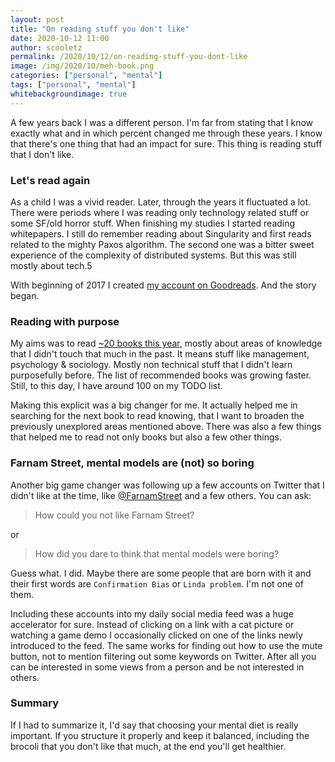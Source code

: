 ```yaml
---
layout: post
title: "On reading stuff you don't like"
date: 2020-10-12 11:00
author: scooletz
permalink: /2020/10/12/on-reading-stuff-you-dont-like
image: /img/2020/10/meh-book.png
categories: ["personal", "mental"]
tags: ["personal", "mental"]
whitebackgroundimage: true
---
```


A few years back I was a different person. I'm far from stating that I know exactly what and in which percent changed me through these years. I know that there's one thing that had an impact for sure. This thing is reading stuff that I don't like.

### Let's read again

As a child I was a vivid reader. Later, through the years it fluctuated a lot. There were periods where I was reading only technology related stuff or some SF/old horror stuff. When finishing my studies I started reading whitepapers. I still do remember reading about Singularity and first reads related to the mighty Paxos algorithm. The second one was a bitter sweet experience of the complexity of distributed systems. But this was still mostly about tech.5

With beginning of 2017 I created [my account on Goodreads](https://www.goodreads.com/scooletz). And the story began.

### Reading with purpose

My aims was to read [~20 books this year](https://www.goodreads.com/user/year_in_books/2017/64617109), mostly about areas of knowledge that I didn't touch that much in the past. It means stuff like management, psychology & sociology. Mostly non technical stuff that I didn't learn purposefully before. The list of recommended books was growing faster. Still, to this day, I have around 100 on my TODO list.

Making this explicit was a big changer for me. It actually helped me in searching for the next book to read knowing, that I want to broaden the previously unexplored areas mentioned above. There was also a few things that helped me to read not only books but also a few other things.

### Farnam Street, mental models are (not) so boring

Another big game changer was following up a few accounts on Twitter that I didn't like at the time, like [@FarnamStreet](https://twitter.com/farnamstreet) and a few others. You can ask:

> How could you not like Farnam Street?

or

> How did you dare to think that mental models were boring?

Guess what. I did. Maybe there are some people that are born with it and their first words are `Confirmation Bias` or `Linda problem`. I'm not one of them.

Including these accounts into my daily social media feed was a huge accelerator for sure. Instead of clicking on a link with a cat picture or watching a game demo I occasionally clicked on one of the links newly introduced to the feed. The same works for finding out how to use the mute button, not to mention filtering out some keywords on Twitter. After all you can be interested in some views from a person and be not interested in others.

### Summary

If I had to summarize it, I'd say that choosing your mental diet is really important. If you structure it properly and keep it balanced, including the brocoli that you don't like that much, at the end you'll get healthier.
